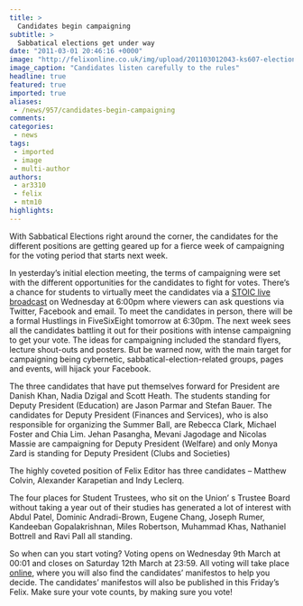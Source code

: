 ```yaml
---
title: >
  Candidates begin campaigning
subtitle: >
  Sabbatical elections get under way
date: "2011-03-01 20:46:16 +0000"
image: "http://felixonline.co.uk/img/upload/201103012043-ks607-election.jpg"
image_caption: "Candidates listen carefully to the rules"
headline: true
featured: true
imported: true
aliases:
 - /news/957/candidates-begin-campaigning
comments:
categories:
 - news
tags:
 - imported
 - image
 - multi-author
authors:
 - ar3310
 - felix
 - mtm10
highlights:
---
```


With Sabbatical Elections right around the corner, the candidates for the different positions are getting geared up for a fierce week of campaigning for the voting period that starts next week.

In yesterday’s initial election meeting, the terms of campaigning were set with the different opportunities for the candidates to fight for votes. There’s a chance for students to virtually meet the candidates via a [STOIC live broadcast](http://www.stoictv.com/) on Wednesday at 6:00pm where viewers can ask questions via Twitter, Facebook and email. To meet the candidates in person, there will be a formal Hustlings in FiveSixEight tomorrow at 6:30pm. The next week sees all the candidates battling it out for their positions with intense campaigning to get your vote. The ideas for campaigning included the standard flyers, lecture shout-outs and posters. But be warned now, with the main target for campaigning being cybernetic, sabbatical-election-related groups, pages and events, will hijack your Facebook.

The three candidates that have put themselves forward for President are Danish Khan, Nadia Dzigal and Scott Heath. The students standing for Deputy President (Education) are Jason Parmar and Stefan Bauer. The candidates for Deputy President (Finances and Services), who is also responsible for organizing the Summer Ball, are Rebecca Clark, Michael Foster and Chia Lim. Jehan Pasangha, Mevani Jagodage and Nicolas Massie are campaigning for Deputy President (Welfare) and only Monya Zard is standing for Deputy President (Clubs and Societies)

The highly coveted position of Felix Editor has three candidates – Matthew Colvin, Alexander Karapetian and Indy Leclerq.

The four places for Student Trustees, who sit on the Union’ s Trustee Board without taking a year out of their studies has generated a lot of interest with Abdul Patel, Dominic Andradi-Brown, Eugene Chang, Joseph Rumer, Kandeeban Gopalakrishnan, Miles Robertson, Muhammad Khas, Nathaniel Bottrell and Ravi Pall all standing.

So when can you start voting? Voting opens on Wednesday 9th March at 00:01 and closes on Saturday 12th March at 23:59. All voting will take place [online](http://www.union.ic.ac.uk/marketing/elections/), where you will also find the candidates’ manifestos to help you decide. The candidates’ manifestos will also be published in this Friday’s Felix. Make sure your vote counts, by making sure you vote!
